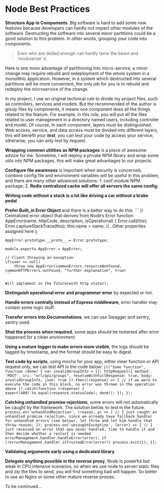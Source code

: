 # Node Best Practices

**Structure App in Components**. Big software is hard to add some new features because developers can hardly not impact other modules of the software. Destructing the software into several minor partitions could be a good solution to this problem. In other words, grouping your code into components.

> Even who are skilled enough can hardly tame the beast and 'modularize' it.

Here is one more advantage of partitioning into micro-service, a minor change may require rebuild and redeployment of the whole system in a monolithic application. However, in a system which destructed into several partitions will be more convenient, the only job for you is to rebuild and redeploy the microservice of the change.

In my project, I use an original technical rule to divide my project files, such as controllers, services and models. But the recommended of the author is group files by components, it means one component does all the things related to the feature. For example, in this rule, you will put all the files related to user management in a directory named users, including controller and model. Of course, In each component, layers must be distinguished. Web access, service, and data access must be divided into different layers, this will benefit your ***test***, you can test your code by access your service, otherwise, you can only test by request.

**Wrapping common utilities as NPM packages** is a piece of awesome advice for me. Sometime, I will deploy a private NPM library and wrap some utils into NPM packages, this will make great advantages to our projects.

**Configure file awareness** is important when security is concerned, combine config file and environment variables will be useful in this problem, and there are many other advanced solutions:
    1. conf module NPM package;
    2. **Redis centralized cache will offer all servers the same config**;

**Writing code without a stack is a lot like driving a car without a brake pedal**

**Prefer Built_in Error Object** and there is a better way to do this:
    ```
    // Centralized error object that derives from Node’s Error
    function AppError(name, httpCode, description, isOperational) {
        Error.call(this);
        Error.captureStackTrace(this);
        this.name = name;
        //...Other properties assigned here
    };
    
    AppError.prototype.__proto__ = Error.prototype;
    
    module.exports.AppError = AppError;
    
    // Client throwing an exception
    if(user == null)
        throw new AppError(commonErrors.resourceNotFound, commonHTTPErrors.notFound, "further explanation", true)
    ```
    
    Will implement in the future(with http status);
    

**Distinguish operational error and programmer error** by expected or not.


**Handle errors centrally instead of Express middleware**, error handler may contain some logic stuff.

**Transfer errors into Documentations**, we can use Swagger and sentry, sentry used.

**Shut the process when required**, some apps should be restarted after error happened for a clean environment.


**Using a mature logger to make errors more visible**, the logs should be tagged by timestamp, and the format should be easy to digest.

**Test code by scripts**, using mocha for your app, either inner function or API request only, we can test API in the code below:
    ```
    it("Some function", function (done) {
      var invalidGroupInfo = {};
      httpRequest({
        method: 'POST',
        uri: "url/api/groups",
        resolveWithFullResponse: true,
        body: invalidGroupInfo,
        json: true
      }).then((response) => {
        // if we were to execute the code in this block, no error was thrown in the operation above
      }).catch(function (response) {
        expect(400).to.equal(response.statusCode);
        done();
      });
    });
    ```

**Catching unhandled promise rejections**, some errors will not automatically be caught by the framework. The solution below, to test in the future.
    ```
    process.on('unhandledRejection', (reason, p) => {
      // I just caught an unhandled promise rejection, since we already have fallback handler for unhandled errors (see below), let throw and let him handle that
      throw reason;
    });
    process.on('uncaughtException', (error) => {
      // I just received an error that was never handled, time to handle it and then decide whether a restart is needed
      errorManagement.handler.handleError(error);
      if (!errorManagement.handler.isTrustedError(error))
        process.exit(1);
    });
    ```
    
**Validating arguments early using a dedicated library**

**Delegate anything possible in the reverse proxy**, Node is powerful but weak in CPU intensive scenarios, so when we use node to server static files and zip the files to send, you will find something bad will happen. So better to use an Nginx or some other mature reverse proxies.



To be continued...






